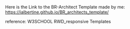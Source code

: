 Here is the Link to the BR-Architect Template made by me: https://ialbertine.github.io/BR_architects_template/

reference: W3SCHOOL RWD_responsive Templates

